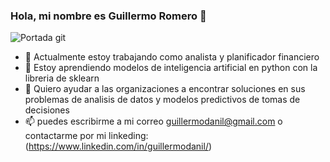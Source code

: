 ### Hola, mi nombre es Guillermo Romero 👋
![Portada git](https://github.com/guillermodanil/guillermodanil/assets/52263951/8e9c0336-d82b-4ac6-b314-2c961055c5d6)
<!--
**guillermodanil/guillermodanil** is a ✨ _special_ ✨ repository because its `README.md` (this file) appears on your GitHub profile.

Here are some ideas to get you started:

- 🔭 I’m currently working on ...
- 🌱 I’m currently learning ...
- 👯 I’m looking to collaborate on ...
- 🤔 I’m looking for help with ...
- 💬 Ask me about ...
- 📫 How to reach me: ...
- 😄 Pronouns: ...
- ⚡ Fun fact: ...
-->
- 🔭 Actualmente estoy trabajando como analista y planificador financiero
- 🌱 Estoy aprendiendo modelos de inteligencia artificial en python con la libreria de sklearn
- 🤔 Quiero ayudar a las organizaciones a encontrar soluciones en sus problemas de analisis de datos y modelos predictivos de tomas de decisiones
- 📫 puedes escribirme a mi correo guillermodanil@gmail.com o contactarme por mi linkeding:
(https://www.linkedin.com/in/guillermodanil/)
